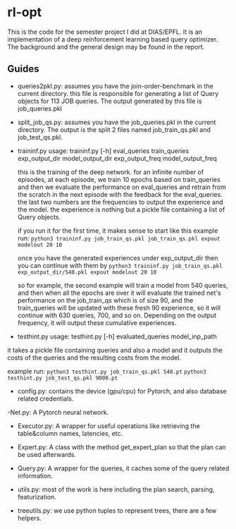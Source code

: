 # rl-opt

This is the code for the semester project I did at DIAS/EPFL. It is an implementation
of a deep reinforcement learning based query optimizer. The background and the general design
may be found in the report.

## Guides

- queries2pkl.py:
     assumes you have the join-order-benchmark in the current directory.
this file is responsible for generating a list of Query objects for 113 JOB queries.
The output generated by this file is job_queries.pkl

- split_job_qs.py:
     assumes you have the job_queries.pkl in the current directory.
The output is the split 2 files named job_train_qs.pkl and job_test_qs.pkl.

- traininf.py
    usage: traininf.py [-h]
                   eval_queries train_queries exp_output_dir model_output_dir
                   exp_output_freq model_output_freq

    this is the training of the deep network. for an infinite number of episodes, at each episode,
    we train 10 epochs based on train_queries and then we evaluate the performance on eval_queries
    and retrain from the scratch in the next episode with the feedback for the eval_queries.
    the last two numbers are the frequencies to output the experience and the model.
    the experience is nothing but a pickle file containing a list of Query objects.

    if you run it for the first time, it makes sense to start like this
        example run: `python3 traininf.py job_train_qs.pkl job_train_qs.pkl expout modelout 20 10`
    
    once you have the generated experiences under exp_output_dir then you can continue with them by
        `python3 traininf.py job_train_qs.pkl exp_output_dir/540.pkl expout modelout 20 10`

    so for example, the second example will train a model from 540 queries, and then when all the epochs are over
    it will evaluate the trained net's performance on the job_train_qs which is of size 90, and the train_queries
    will be updated with these fresh 90 experience, so it will continue with 630 queries, 700, and so on. Depending on
    the output frequency, it will output these cumulative experiences.

- testhint.py
 usage: testhint.py [-h] evaluated_queries model_inp_path

it takes a pickle file containing queries and also a model and it outputs the costs of the queries and the resulting costs
from the model.    

example run: `python3 testhint.py job_train_qs.pkl 540.pt`
             `python3 testhint.py job_test_qs.pkl 9000.pt`

- config.py: contains the device (gpu/cpu) for Pytorch, and also database related credentials.

-Net.py: A Pytorch neural network.

-  Executor.py: A wrapper for useful operations like retrieving the table&column names, latencies, etc.

-  Expert.py: A class with the method get_expert_plan so that the plan can be used afterwards.

-  Query.py: A wrapper for the queries, it caches some of the query related information.

- utils.py: most of the work is here including the plan search, parsing, featurization.

- treeutils.py: we use python tuples to represent trees, there are a few helpers.

